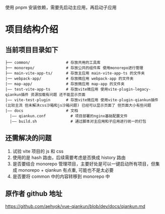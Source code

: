 使用 pnpm 安装依赖，需要先启动主应用，再启动子应用

# 项目结构介绍

## 当前项目目录如下

    ├── common/                # 存放共用的工具库
    ├── monorepo/              # 存放公共的组件库 使用monorepo进行管理
    ├── main-vite-app-ts/      # 存放主应用 main-vite-app-ts 的文件夹
    |── webpack-app/           # 存放微应用 webpack-app 的文件夹
    |── map-app/               # 存放微应用 map-app 的文件夹
    |—— test-vite-app-ts       # 存放vite微应用 使用vite-plugin-legacy-qiankun插件 资源加载有问题 还不能显示页面
    |—— vite-test-plugin       # 存放vite微应用 使用vite-plugin-qiankun插件(比较主流 但未解决css沙箱和js沙箱问题) 已经可以显示页面了 但页面大小有些问题
    |—— docs                   # 文档
      |—— qiankun.conf           # 项目部署的nginx基础配置文件
      |—— build.sh               # 通过脚本对主应用和子应用进行统一的打包

## 还需解决的问题

1. 试验 vite 项目的 js 和 css
2. 使用的是 hash 路由，后续需要考虑是否换成 history 路由
3. 是否要结合 monorepo 管理项目，主要好处是可以一键启动所有项目，但集成 monorepo + qiankun 有点重, 可能也不是太必要
4. 是否要将 common 中的内容转移到 monorepo 中

## 原作者 github 地址

https://github.com/aehyok/vue-qiankun/blob/dev/docs/qiankun.md
